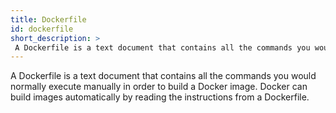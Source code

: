 ```yaml
---
title: Dockerfile
id: dockerfile
short_description: >
 A Dockerfile is a text document that contains all the commands you would normally execute manually in order to build a Docker image. 
---
```


A Dockerfile is a text document that contains all the commands you would
normally execute manually in order to build a Docker image. Docker can
build images automatically by reading the instructions from a Dockerfile.